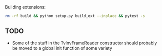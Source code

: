 Building extensions:

```bash
rm -rf build && python setup.py build_ext --inplace && pytest -s
```

## TODO

* Some of the stuff in the TvlnvFrameReader constructor should probably be moved to
  a global init function of some variety
